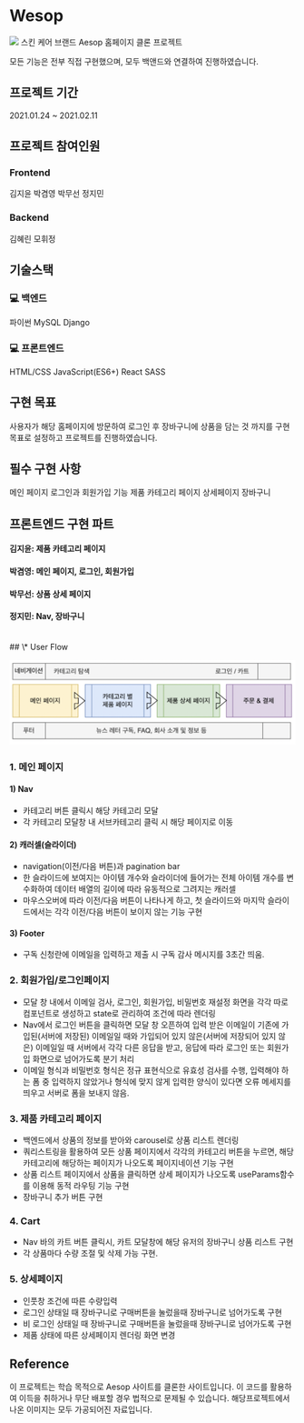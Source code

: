 # Wesop

![](/public/images/logo-darkgray.png)
스킨 케어 브랜드 Aesop 홈페이지 클론 프로젝트

모든 기능은 전부 직접 구현했으며, 모두 백앤드와 연결하여 진행하였습니다.
<br>

## 프로젝트 기간

2021.01.24 ~ 2021.02.11
<br>

## 프로젝트 참여인원

### Frontend

김지윤
박겸영
박무선
정지민

### Backend

김혜린
모휘정
<br>

## 기술스택

### 💻 백엔드

파이썬
MySQL
Django
<br>

### 💻 프론트엔드

HTML/CSS
JavaScript(ES6+)
React
SASS
<br>

## 구현 목표

사용자가 해당 홈페이지에 방문하여 로그인 후 장바구니에 상품을 담는 것 까지를 구현 목표로 설정하고 프로젝트를 진행하였습니다.
<br>

## 필수 구현 사항

메인 페이지
로그인과 회원가입 기능
제품 카테고리 페이지
상세페이지
장바구니
<br>

## 프론트엔드 구현 파트

#### 김지윤: 제품 카테고리 페이지

#### 박겸영: 메인 페이지, 로그인, 회원가입

#### 박무선: 상품 상세 페이지

#### 정지민: Nav, 장바구니

<br>
## \* User Flow

![](/public/images/userflow.png)

### 1. 메인 페이지

#### 1) Nav

- 카테고리 버튼 클릭시 해당 카테고리 모달
- 각 카테고리 모달창 내 서브카테고리 클릭 시 해당 페이지로 이동

#### 2) 캐러셀(슬라이더)

- navigation(이전/다음 버튼)과 pagination bar
- 한 슬라이드에 보여지는 아이템 개수와 슬라이더에 들어가는 전체 아이템 개수를 변수화하여 데이터 배열의 길이에 따라 유동적으로 그려지는 캐러셀
- 마우스오버에 따라 이전/다음 버튼이 나타나게 하고, 첫 슬라이드와 마지막 슬라이드에서는 각각 이전/다음 버튼이 보이지 않는 기능 구현

#### 3) Footer

- 구독 신청란에 이메일을 입력하고 제출 시 구독 감사 메시지를 3초간 띄움.
  <br>

### 2. 회원가입/로그인페이지

- 모달 창 내에서 이메일 검사, 로그인, 회원가입, 비밀번호 재설정 화면을 각각 따로 컴포넌트로 생성하고 state로 관리하여 조건에 따라 렌더링
- Nav에서 로그인 버튼을 클릭하면 모달 창 오픈하여 입력 받은 이메일이 기존에 가입된(서버에 저장된) 이메일일 때와 가입되어 있지 않은(서버에 저장되어 있지 않은) 이메일일 때 서버에서 각각 다른 응답을 받고, 응답에 따라 로그인 또는 회원가입 화면으로 넘어가도록 분기 처리
- 이메일 형식과 비밀번호 형식은 정규 표현식으로 유효성 검사를 수행, 입력해야 하는 폼 중 입력하지 않았거나 형식에 맞지 않게 입력한 양식이 있다면 오류 메세지를 띄우고 서버로 폼을 보내지 않음.
  <br>

### 3. 제품 카테고리 페이지

- 백엔드에서 상품의 정보를 받아와 carousel로 상품 리스트 렌더링
- 쿼리스트링을 활용하여 모든 상품 페이지에서 각각의 카테고리 버튼을 누르면, 해당 카테고리에 해당하는 페이지가 나오도록 페이지네이션 기능 구현
- 상품 리스트 페이지에서 상품을 클릭하면 상세 페이지가 나오도록 useParams함수를 이용해 동적 라우팅 기능 구현
- 장바구니 추가 버튼 구현
  <br>

### 4. Cart

- Nav 바의 카트 버튼 클릭시, 카트 모달창에 해당 유저의 장바구니 상품 리스트 구현
- 각 상품마다 수량 조절 및 삭제 가능 구현.
  <br>

### 5. 상세페이지

- 인풋창 조건에 따른 수량입력
- 로그인 상태일 때 장바구니로 구매버튼을 눌렀을때 장바구니로 넘어가도록 구현
- 비 로그인 상태일 때 장바구니로 구매버튼을 눌렀을때 장바구니로 넘어가도록 구현
- 제품 상태에 따른 상세페이지 렌더링 화면 변경
  <br>

## Reference

이 프로젝트는 학습 목적으로 Aesop 사이트를 클론한 사이트입니다.
이 코드를 활용하여 이득을 취하거나 무단 배포할 경우 법적으로 문제될 수 있습니다.
해당프로젝트에서 나온 이미지는 모두 가공되어진 자료입니다.
